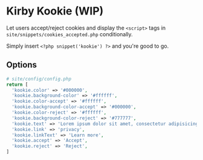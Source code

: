 # Kirby Kookie (WIP)

Let users accept/reject cookies and display the `<script>` tags in `site/snippets/cookies_accepted.php` conditionally.

Simply insert `<?php snippet('kookie') ?>` and you're good to go.

## Options

```php
# site/config/config.php
return [
  'kookie.color' => '#000000',
  'kookie.background-color' => '#ffffff',
  'kookie.color-accept' => '#ffffff',
  'kookie.background-color-accept' => '#000000',
  'kookie.color-reject' => '#ffffff',
  'kookie.background-color-reject' => '#777777',
  'kookie.text' => 'Lorem ipsum dolor sit amet, consectetur adipisicing elit, sed do eiusmod tempor incididunt ut labore et dolore magna aliqua.',
  'kookie.link' => 'privacy',
  'kookie.linkText' => 'Learn more',
  'kookie.accept' => 'Accept',
  'kookie.reject' => 'Reject',
]
